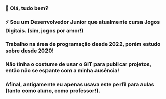 ###
### 👋 Olá, tudo bem?
### ⚡ Sou um Desenvolvedor Junior que atualmente cursa Jogos Digitais. (sim, jogos por amor!)
###  Trabalho na área de programação desde 2022, porém estudo sobre desde 2020! 
###  Não tinha o costume de usar o GIT para publicar projetos, então não se espante com a minha ausência!
###  Afinal, antigamente eu apenas usava este perfil para aulas (tanto como aluno, como professor!).
